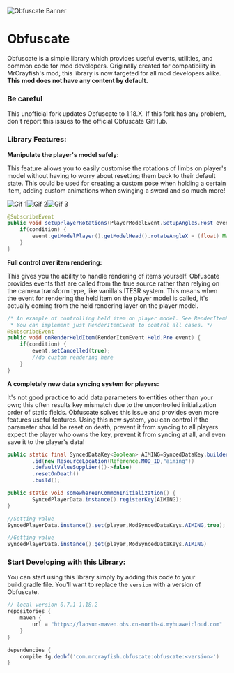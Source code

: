 ![Obfuscate Banner](https://i.imgur.com/Lkau0ir.png)

# Obfuscate

Obfuscate is a simple library which provides useful events, utilities, and common code for mod developers. Originally
created for compatibility in MrCrayfish's mod, this library is now targeted for all mod developers alike. **This mod
does not have any content by default.**

### Be careful

This unofficial fork updates Obfuscate to 1.18.X. If this fork has any problem, don't report this issues to the official
Obfuscate GitHub.

### Library Features:

**Manipulate the player's model safely:**

This feature allows you to easily customise the rotations of limbs on player's model without having to worry about
resetting them back to their default state. This could be used for creating a custom pose when holding a certain item,
adding custom animations when swinging a sword and so much more!

![Gif 1](https://i.imgur.com/eJQMjxY.gif)![Gif 2](https://i.imgur.com/T7LPKDc.gif)![Gif 3](https://i.imgur.com/Kh2oSin.gif)

```java
@SubscribeEvent
public void setupPlayerRotations(PlayerModelEvent.SetupAngles.Post event) {
    if(condition) {
        event.getModelPlayer().getModelHead().rotateAngleX = (float) Math.toRadians(90f);
    }
}
```

**Full control over item rendering:**

This gives you the ability to handle rendering of items yourself. Obfuscate provides events that are called from the
true source rather than relying on the camera transform type, like vanilla's ITESR system. This means when the event for
rendering the held item on the player model is called, it's actually coming from the held rendering layer on the player
model.

```java
/* An example of controlling held item on player model. See RenderItemEvent for all events. 
 * You can implement just RenderItemEvent to control all cases. */
@SubscribeEvent
public void onRenderHeldItem(RenderItemEvent.Held.Pre event) {
    if(condition) {
        event.setCancelled(true);
        //do custom rendering here
    }
}
```
**A completely new data syncing system for players:**

It's not good practice to add data parameters to entities other than your own; this often results key mismatch due to
the uncontrolled initialization order of static fields. Obfuscate solves this issue and provides even more features
useful features. Using this new system, you can control if the parameter should be reset on death, prevent it from
syncing to all players expect the player who owns the key, prevent it from syncing at all, and even save it to the
player's data!

```java
public static final SyncedDataKey<Boolean> AIMING=SyncedDataKey.builder(Serializers.BOOLEAN)
        .id(new ResourceLocation(Reference.MOD_ID,"aiming"))
        .defaultValueSupplier(()->false)
        .resetOnDeath()
        .build();

public static void somewhereInCommonInitialization() {
        SyncedPlayerData.instance().registerKey(AIMING);
}

//Setting value
SyncedPlayerData.instance().set(player,ModSyncedDataKeys.AIMING,true);

//Getting value
SyncedPlayerData.instance().get(player,ModSyncedDataKeys.AIMING)
```

### Start Developing with this Library:

You can start using this library simply by adding this code to your build.gradle file. You'll want to replace the `version` with a version of Obfuscate.

```gradle
// local version 0.7.1-1.18.2
repositories {
    maven {
        url = "https://laosun-maven.obs.cn-north-4.myhuaweicloud.com"
    }
}

dependencies {
    compile fg.deobf('com.mrcrayfish.obfuscate:obfuscate:<version>')
}
```
